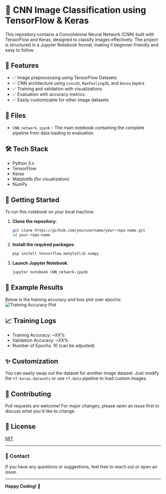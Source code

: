 # 🧠 CNN Image Classification using TensorFlow & Keras

This repository contains a Convolutional Neural Network (CNN) built with TensorFlow and Keras, designed to classify images effectively. The project is structured in a Jupyter Notebook format, making it beginner-friendly and easy to follow.

## 📌 Features

- ✅ Image preprocessing using TensorFlow Datasets
- ✅ CNN architecture using `Conv2D`, `MaxPooling2D`, and `Dense` layers
- ✅ Training and validation with visualizations
- ✅ Evaluation with accuracy metrics
- ✅ Easily customizable for other image datasets

## 📁 Files

- `CNN_network.ipynb` - The main notebook containing the complete pipeline from data loading to evaluation.

## 🛠️ Tech Stack

- Python 3.x
- TensorFlow
- Keras
- Matplotlib (for visualization)
- NumPy

## 🚀 Getting Started

To run this notebook on your local machine:

1. **Clone the repository**:
    ```bash
    git clone https://github.com/yourusername/your-repo-name.git
    cd your-repo-name
    ```

2. **Install the required packages**:
    ```bash
    pip install tensorflow matplotlib numpy
    ```

3. **Launch Jupyter Notebook**:
    ```bash
    jupyter notebook CNN_network.ipynb
    ```

## 🧪 Example Results

Below is the training accuracy and loss plot over epochs:
![Training Accuracy Plot](accuracy_plot.png)

## 📈 Training Logs

- Training Accuracy: ~XX%
- Validation Accuracy: ~XX%
- Number of Epochs: 10 (can be adjusted)

## ✨ Customization

You can easily swap out the dataset for another image dataset. Just modify the `tf.keras.datasets` or use `tf.data` pipeline to load custom images.

## 🤝 Contributing

Pull requests are welcome! For major changes, please open an issue first to discuss what you'd like to change.

## 📜 License

[MIT](LICENSE)

---

### 📧 Contact

If you have any questions or suggestions, feel free to reach out or open an issue.

---

**Happy Coding! 🚀**
